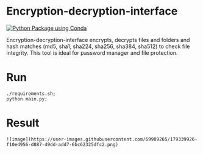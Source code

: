 # Encryption-decryption-interface

[![Python Package using Conda](https://github.com/Masrik-Dahir/Encryption-decryption-interface/actions/workflows/python-package-conda.yml/badge.svg)](https://github.com/Masrik-Dahir/Encryption-decryption-interface/actions/workflows/python-package-conda.yml)



Encryption-decryption-interface encrypts, decrypts files and folders and hash matches (md5, sha1, sha224, sha256, sha384, sha512) to check file integrity. This tool is ideal for password manager and file protection. 

# Run
```
./requirements.sh; 
python main.py;
```

# Result 
```
![image](https://user-images.githubusercontent.com/69909265/179339926-f10ed956-d887-49dd-add7-6bc62325dfc2.png)
```
